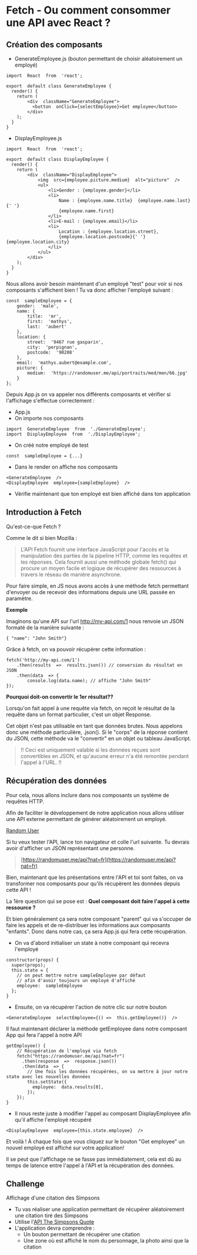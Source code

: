 # Fetch - Ou comment consommer une API avec React ?

## Création des composants
* GenerateEmployee.js (bouton permettant de choisir aléatoirement un employé)
```
import  React  from  'react';

export  default class GenerateEmployee {
  render() {
    return (
        <div  className="GenerateEmployee">
          <button  onClick={selectEmployee}>Get employee</button>
        </div>
    );
  }
}
```
* DisplayEmployee.js
```
import  React  from  'react';

export  default class DisplayEmployee {
  render() {
    return (
        <div  className="DisplayEmployee">
            <img  src={employee.picture.medium}  alt="picture"  />
            <ul>
                <li>Gender : {employee.gender}</li>
                <li>
                    Name : {employee.name.title}  {employee.name.last}{' '}
                    {employee.name.first}
                </li>
                <li>E-mail : {employee.email}</li>
                <li>
                    Location : {employee.location.street},
                    {employee.location.postcode}{' '}{employee.location.city}
                </li>
            </ul>
        </div>
    );
  }
}
```
Nous allons avoir besoin maintenant d'un employé "test" pour voir si nos composants 
s'affichent bien ! Tu va donc afficher l'employé suivant :
```
const  sampleEmployee = {
    gender:  'male',
    name: {
        title:  'mr',
        first:  'mathys',
        last:  'aubert'
    },
    location: {
        street:  '9467 rue gasparin',
        city:  'perpignan',
        postcode:  '90208'
    },
    email:  'mathys.aubert@example.com',
    picture: {
        medium:  'https://randomuser.me/api/portraits/med/men/66.jpg'
    }
};

```
Depuis App.js on va appeler nos différents composants et vérifier si l'affichage s'effectue correctement :

* App.js
* On importe nos composants
```
import  GenerateEmployee  from  './GenerateEmployee';
import  DisplayEmployee  from  './DisplayEmployee';
```
* On créé notre employé de test
```
const  sampleEmployee = {...}
```
* Dans le render on affiche nos composants
```
<GenerateEmployee  />
<DisplayEmployee  employee={sampleEmployee}  />
```
* Vérifie maintenant que ton employé est bien affiché dans ton application

## Introduction à Fetch
Qu'est-ce-que Fetch ?

Comme le dit si bien Mozilla :

> L'API Fetch fournit une interface JavaScript pour l'accès et la manipulation des parties de la 
pipeline HTTP, comme les requêtes et les réponses. Cela fournit aussi une méthode globale fetch() 
qui procure un moyen facile et logique de récupérer des ressources à travers le réseau de manière asynchrone.

Pour faire simple, en JS nous avons accès à une méthode fetch permettant d'envoyer ou de recevoir des informations 
depuis une URL passée en paramètre.

**Exemple**

Imaginons qu'une API sur l'url http://my-api.com/1 nous renvoie un JSON formaté de la manière suivante :
```
{ "name": "John Smith"}
```
Grâce à fetch, on va pouvoir récupérer cette information :
```
fetch('http://my-api.com/1')
    .then(results  =>  results.json()) // conversion du résultat en JSON
    .then(data  => {
        console.log(data.name); // affiche "John Smith"
});
```
**Pourquoi doit-on convertir le 1er résultat??**

Lorsqu'on fait appel à une requête via fetch, on reçoit le résultat de la requête dans un format particulier, 
c'est un objet Response.

Cet objet n'est pas utilisable en tant que données brutes. Nous appelons donc une méthode particulière, .json(). 
Si le "corps" de la réponse contient du JSON, cette méthode va le "convertir" en un objet ou tableau JavaScript.

> !! Ceci est uniquement valable si les données reçues sont convertibles en JSON, et qu'aucune erreur n'a été remontée 
pendant l'appel à l'URL. !!

## Récupération des données
Pour cela, nous allons inclure dans nos composants un système de requêtes HTTP.

Afin de faciliter le développement de notre application nous allons utiliser une API externe permettant de 
générer aléatoirement un employé.

[Random User](https://randomuser.me)

Si tu veux tester l'API, lance ton navigateur et colle l'url suivante. Tu devrais avoir d'afficher un JSON 
représentant une personne.

> [https://randomuser.me/api?nat=fr](https://randomuser.me/api?nat=fr)

Bien, maintenant que les présentations entre l'API et toi sont faites, on va transformer nos composants pour 
qu'ils récupèrent les données depuis cette API !

La 1ère question qui se pose est : **Quel composant doit faire l'appel à cette ressource ?**

Et bien généralement ça sera notre composant "parent" qui va s'occuper de faire les appels et de re-distribuer 
les informations aux composants "enfants". Donc dans notre cas, ça sera App.js qui fera cette récupération.

* On va d'abord initialiser un state à notre composant qui recevra l'employé
```
constructor(props) {
  super(props);
  this.state = {
    // on peut mettre notre sampleEmployee par défaut
    // afin d'avoir toujours un employé d'affiché
    employee:  sampleEmployee
  };
}
```
* Ensuite, on va récupérer l'action de notre clic sur notre bouton
```
<GenerateEmployee  selectEmployee={() =>  this.getEmployee()}  />
```
Il faut maintenant déclarer la méthode getEmployee dans notre composant App qui fera l'appel à notre API
```
getEmployee() {
    // Récupération de l'employé via fetch
    fetch("https://randomuser.me/api?nat=fr")
      .then(response  =>  response.json())
      .then(data  => {
        // Une fois les données récupérées, on va mettre à jour notre state avec les nouvelles données
        this.setState({
          employee:  data.results[0],
        });
    });
}
```
* Il nous reste juste à modifier l'appel au composant DisplayEmployee afin qu'il affiche l'employé récupéré
```
<DisplayEmployee  employee={this.state.employee}  />
```
Et voilà ! À chaque fois que vous cliquez sur le bouton "Get employee" un nouvel employé est affiché sur votre application!

Il se peut que l'affichage ne se fasse pas immédiatement, cela est dû au temps de latence entre l'appel à l'API 
et la récupération des données.

## Challenge

Affichage d'une citation des Simpsons
* Tu vas réaliser une application permettant de récupérer aléatoirement une citation tiré des Simpsons
* Utilise l'[API The Simpsons Quote](https://thesimpsonsquoteapi.glitch.me/)
* L'application devra comprendre :
  * Un bouton permettant de récupérer une citation
  * Une zone où est affiché le nom du personnage, la photo ainsi que la citation
